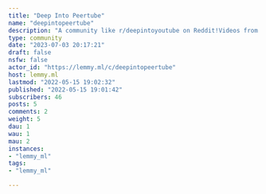 ```yaml
---
title: "Deep Into Peertube" 
name: "deepintopeertube"
description: "A community like r/deepintoyoutube on Reddit!Videos from the deep depths within PeerTube, YouTube, and other video platforms that have never seen the light of day.#### Rules:  1. Videos from big platforms like YouTube must be <10,000 views at the time of posting.  2. Videos from smaller platforms like PeerTube must be <1,000 views at the time of posting.  3. For videos that are copies, the most popular version will be considered for the above criteria. For example, a copy of Gangnam Style with 100 views will not qualify, as the original has billions of views.  4. Rule 3 applies to clips of other videos as well so long as the clip has no further editing.  5. Don't self promote. Do not share videos if you are the publisher or if you personally know the publisher."
type: community
date: "2023-07-03 20:17:21"
draft: false
nsfw: false
actor_id: "https://lemmy.ml/c/deepintopeertube"
host: lemmy.ml
lastmod: "2022-05-15 19:02:32"
published: "2022-05-15 19:01:42"
subscribers: 46
posts: 5
comments: 2
weight: 5
dau: 1
wau: 1
mau: 2
instances:
- "lemmy_ml"
tags: 
- "lemmy_ml"

---
```

